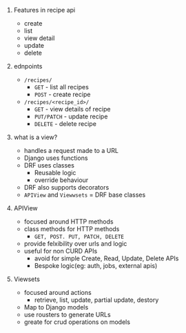 1. Features in recipe api
    * create
    * list
    * view detail
    * update
    * delete

2. ednpoints
    * `/recipes/`
        * `GET` - list all recipes
        * `POST` - create recipe
    * `/recipes/<recipe_id>/`
        * `GET` - view details of recipe
        * `PUT/PATCH` - update recipe
        * `DELETE` - delete recipe

3. what is a view?
    * handles a request made to a URL
    * Django uses functions
    * DRF uses classes
        * Reusable logic
        * override behaviour
    * DRF also supports decorators
    * `APIView` and `Viewwsets` = DRF base classes

4. APIView
    * focused around HTTP methods
    * class methods for HTTP methods
        * `GET, POST. PUT, PATCH, DELETE`
    * provide felxibility over urls and logic
    * useful for non CURD APIs
        * avoid for simple Create, Read, Update, Delete APIs
        * Bespoke logic(eg: auth, jobs, external apis)

5. Viewsets
    * focused around actions
        * retrieve, list, update, partial update, destory
    * Map to Django models
    * use rousters to generate URLs
    * greate for crud operations on models